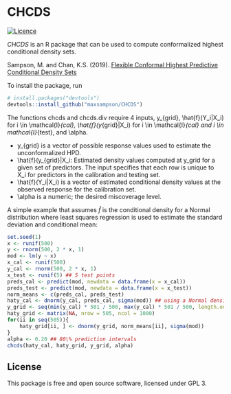 # CHCDS
[![Licence](https://img.shields.io/badge/licence-GPL--3-blue.svg)](https://www.gnu.org/licenses/gpl-3.0.en.html)

*CHCDS* is an R package that can be used to compute conformalized highest conditional density sets.

Sampson, M. and Chan, K.S. (2019). [Flexible Conformal Highest Predictive Conditional Density Sets](https://arxiv.org/abs/2406.18052)

To install the package, run

```R
# install.packages("devtools")
devtools::install_github("maxsampson/CHCDS")
```

The functions chcds and chcds.div require 4 inputs, y_{grid}, \hat{f}(Y_i|X_i) for i \in \mathcal{I}_{cal}, \hat{f}(y_{grid}|X_i) for i \in \mathcal{I}_{cal} and i \in mathcal{I}_{test}, and \alpha.

- y_{grid} is a vector of possible response values used to estimate the unconformalized HPD.
- \hat{f}(y_{grid}|X_i: Estimated density values computed at y_grid for a given set of predictors. The input specifies that each row is unique to X_i for predictors in the calibration and testing set. 
- \hat{f}(Y_i|X_i) is a vector of estimated conditional density values at the observed response for the calibration set.
- \alpha is a numeric; the desired miscoverage level.

A simple example that assumes $\hat{f}$ is the conditional density for a Normal distribution where least squares regression is used to estimate the standard deviation and conditional mean:

```R
set.seed(1)
x <- runif(500)
y <- rnorm(500, 2 * x, 1)
mod <- lm(y ~ x)
x_cal <- runif(500)
y_cal <- rnorm(500, 2 * x, 1)
x_test <- runif(5) ## 5 test points
preds_cal <- predict(mod, newdata = data.frame(x = x_cal))
preds_test <- predict(mod, newdata = data.frame(x = x_test))
norm_means <- c(preds_cal, preds_test)
haty_cal <- dnorm(y_cal, preds_cal, sigma(mod)) ## using a Normal density
y_grid <- seq(min(y_cal) * 501 / 500, max(y_cal) * 501 / 500, length.out = 1000)
haty_grid <- matrix(NA, nrow = 505, ncol = 1000)
for(ii in seq(505)){
    haty_grid[ii, ] <- dnorm(y_grid, norm_means[ii], sigma(mod))
}
alpha <- 0.20 ## 80\% prediction intervals
chcds(haty_cal, haty_grid, y_grid, alpha)
```

## License

This package is free and open source software, licensed under GPL 3.
